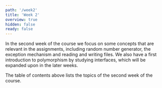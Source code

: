 ```yaml
---
path: '/week2'
title: 'Week 2'
overview: true
hidden: false
ready: false
---
```


In the second week of the course we focus on some concepts that are relevant in the assignments, including random number generator, the exception mechanism and reading
and writing files. We also have a first introduction to polymorphism by studying interfaces, which will be expanded upon in the later weeks.

<pages-in-this-section></pages-in-this-section>

The table of contents above lists the topics of the second week of the course.
